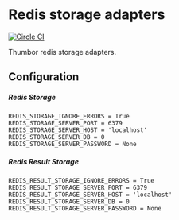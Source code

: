# Redis storage adapters

[![Circle CI](https://circleci.com/gh/thumbor-community/aws.svg?style=svg)](https://circleci.com/gh/thumbor-community/redis)

Thumbor redis storage adapters.


## Configuration

##### Redis Storage
```
REDIS_STORAGE_IGNORE_ERRORS = True
REDIS_STORAGE_SERVER_PORT = 6379
REDIS_STORAGE_SERVER_HOST = 'localhost'
REDIS_STORAGE_SERVER_DB = 0
REDIS_STORAGE_SERVER_PASSWORD = None
```

##### Redis Result Storage

```
REDIS_RESULT_STORAGE_IGNORE_ERRORS = True
REDIS_RESULT_STORAGE_SERVER_PORT = 6379
REDIS_RESULT_STORAGE_SERVER_HOST = 'localhost'
REDIS_RESULT_STORAGE_SERVER_DB = 0
REDIS_RESULT_STORAGE_SERVER_PASSWORD = None
```
